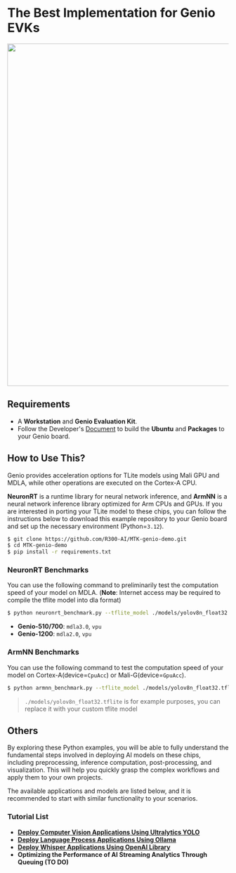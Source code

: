 # The Best Implementation for Genio EVKs

<div align="center">
<img src="https://github.com/R300-AI/ITRI-AI-Hub/blob/main/docs/assets/images/pages/genio_510_demonstration_workflow.png" width="780"/>
</div>

## Requirements
* A **Workstation** and **Genio Evaluation Kit**.
* Follow the Developer's [Document](https://r300-ai.github.io/ITRI-AI-Hub/docs/genio-evk.html) to build the **Ubuntu** and **Packages** to your Genio board.


## How to Use This?
  Genio provides acceleration options for TLite models using Mali GPU and MDLA, while other operations are executed on the Cortex-A CPU.

  **NeuronRT** is a runtime library for neural network inference, and **ArmNN** is a neural network inference library optimized for Arm CPUs and GPUs. If you are interested in porting your TLite model to these chips, you can follow the instructions below to download this example repository to your Genio board and set up the necessary environment (Python=`3.12`).
  ```bash
  $ git clone https://github.com/R300-AI/MTK-genio-demo.git
  $ cd MTK-genio-demo
  $ pip install -r requirements.txt
  ```

### NeuronRT Benchmarks
  You can use the following command to preliminarily test the computation speed of your model on MDLA. (**Note**: Internet access may be required to compile the tflite model into dla format)
  ```bash
  $ python neuronrt_benchmark.py --tflite_model ./models/yolov8n_float32.tflite --device mdla3.0 --iteration 10
  ```
  * **Genio-510/700**: `mdla3.0`, `vpu`
  * **Genio-1200**: `mdla2.0`, `vpu` 
### ArmNN Benchmarks
  You can use the following command to test the computation speed of your model on Cortex-A(device=`CpuAcc`) or Mali-G(device=`GpuAcc`).
  ```bash
  $ python armnn_benchmark.py --tflite_model ./models/yolov8n_float32.tflite --device GpuAcc --iteration 10
  ```

> `./models/yolov8n_float32.tflite` is for example purposes, you can replace it with your custom tflite model

## Others 
By exploring these Python examples, you will be able to fully understand the fundamental steps involved in deploying AI models on these chips, including preprocessing, inference computation, post-processing, and visualization. This will help you quickly grasp the complex workflows and apply them to your own projects.

The available applications and models are listed below, and it is recommended to start with similar functionality to your scenarios.

### Tutorial List
* **[Deploy Computer Vision Applications Using Ultralytics YOLO](https://github.com/R300-AI/MTK-genio-demo/blob/main/docs/ultralytics_tutorial.md)**
* **[Deploy Language Process Applications Using Ollama](https://github.com/R300-AI/MTK-genio-demo/blob/main/docs/ollama_tutorial.md)**
* **[Deploy Whisper Applications Using OpenAI Library](https://github.com/R300-AI/MTK-genio-demo/blob/main/docs/whisper_tutorial.md)**
* **Optimizing the Performance of AI Streaming Analytics Through Queuing (TO DO)**
